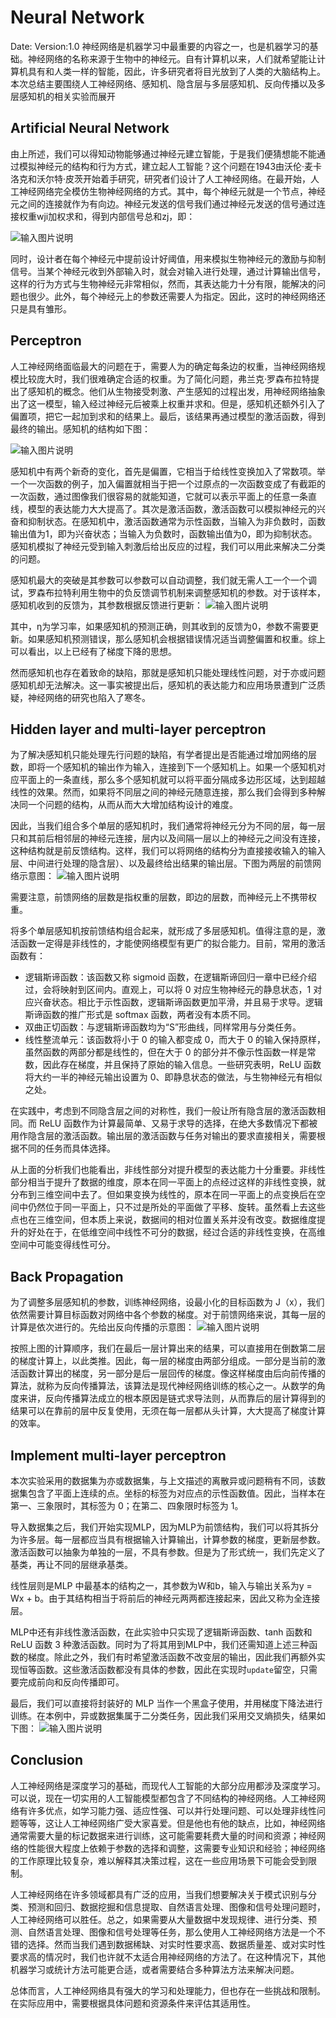 ﻿#  Neural Network  
Date:
Version:1.0
神经网络是机器学习中最重要的内容之一，也是机器学习的基础。神经网络的名称来源于生物中的神经元。自有计算机以来，人们就希望能让计算机具有和人类一样的智能，因此，许多研究者将目光放到了人类的大脑结构上。本次总结主要围绕人工神经网络、感知机、隐含层与多层感知机、反向传播以及多层感知机的相关实验而展开

##  Artificial Neural Network
由上所述，我们可以得知动物能够通过神经元建立智能，于是我们便猜想能不能通过模拟神经元的结构和行为方式，建立起人工智能？这个问题在1943由沃伦·麦卡洛克和沃尔特·皮茨开始着手研究，研究者们设计了人工神经网络。在最开始，人工神经网络完全模仿生物神经网络的方式。其中，每个神经元就是一个节点，神经元之间的连接就作为有向边。神经元发送的信号我们通过神经元发送的信号通过连接权重wji加权求和，得到内部信号总和zj，即：

![输入图片说明](./image/5_1.png)

同时，设计者在每个神经元中提前设计好阈值，用来模拟生物神经元的激励与抑制信号。当某个神经元收到外部输入时，就会对输入进行处理，通过计算输出信号，这样的行为方式与生物神经元非常相似，然而，其表达能力十分有限，能解决的问题也很少。此外，每个神经元上的参数还需要人为指定。因此，这时的神经网络还只是具有雏形。

##  Perceptron
人工神经网络面临最大的问题在于，需要人为的确定每条边的权重，当神经网络规模比较庞大时，我们很难确定合适的权重。为了简化问题，弗兰克·罗森布拉特提出了感知机的概念。他们从生物接受刺激、产生感知的过程出发，用神经网络抽象出了这一模型，输入经过神经元后被乘上权重并求和。但是，感知机还额外引入了偏置项，把它一起加到求和的结果上。最后，该结果再通过模型的激活函数，得到最终的输出。感知机的结构如下图：

![输入图片说明](./image/5_2.png)

感知机中有两个新奇的变化，首先是偏置，它相当于给线性变换加入了常数项。举一个一次函数的例子，加入偏置就相当于把一个过原点的一次函数变成了有截距的一次函数，通过图像我们很容易的就能知道，它就可以表示平面上的任意一条直线，模型的表达能力大大提高了。其次是激活函数，激活函数可以模拟神经元的兴奋和抑制状态。在感知机中，激活函数通常为示性函数，当输入为非负数时，函数输出值为1，即为兴奋状态；当输入为负数时，函数输出值为0，即为抑制状态。感知机模拟了神经元受到输入刺激后给出反应的过程，我们可以用此来解决二分类的问题。

感知机最大的突破是其参数可以参数可以自动调整，我们就无需人工一个一个调试，罗森布拉特利用生物中的负反馈调节机制来调整感知机的参数。对于该样本，感知机收到的反馈为，其参数根据反馈进行更新：
![输入图片说明](./image/5_3.png)

其中，η为学习率，如果感知机的预测正确，则其收到的反馈为0，参数不需要更新。如果感知机预测错误，那么感知机会根据错误情况适当调整偏置和权重。综上可以看出，以上已经有了梯度下降的思想。

然而感知机也存在着致命的缺陷，那就是感知机只能处理线性问题，对于亦或问题感知机却无法解决。这一事实被提出后，感知机的表达能力和应用场景遭到广泛质疑，神经网络的研究也陷入了寒冬。

##  Hidden layer and multi-layer perceptron
为了解决感知机只能处理先行问题的缺陷，有学者提出是否能通过增加网络的层数，即将一个感知机的输出作为输入，连接到下一个感知机上。如果一个感知机对应平面上的一条直线，那么多个感知机就可以将平面分隔成多边形区域，达到超越线性的效果。然而，如果将不同层之间的神经元随意连接，那么我们会得到多种解决同一个问题的结构，从而从而大大增加结构设计的难度。

因此，当我们组合多个单层的感知机时，我们通常将神经元分为不同的层，每一层只和其前后相邻层的神经元连接，层内以及间隔一层以上的神经元之间没有连接，这种结构就是前反馈结构。这样，我们可以将网络的结构分为直接接收输入的输入层、中间进行处理的隐含层）、以及最终给出结果的输出层。下图为两层的前馈网络示意图：
![输入图片说明](./image/5_4.png)

需要注意，前馈网络的层数是指权重的层数，即边的层数，而神经元上不携带权重。

将多个单层感知机按前馈结构组合起来，就形成了多层感知机。值得注意的是，激活函数一定得是非线性的，才能使网络模型有更广的拟合能力。目前，常用的激活函数有：

 -   逻辑斯谛函数：该函数又称 sigmoid 函数，在逻辑斯谛回归一章中已经介绍过，会将映射到区间内。直观上，可以将 0 对应生物神经元的静息状态，1 对应兴奋状态。相比于示性函数，逻辑斯谛函数更加平滑，并且易于求导。逻辑斯谛函数的推广形式是 softmax 函数，两者没有本质不同。
 - 双曲正切函数：与逻辑斯谛函数均为“S”形曲线，同样常用与分类任务。
 - 线性整流单元：该函数将小于 0 的输入都变成 0，而大于 0 的输入保持原样，虽然函数的两部分都是线性的，但在大于 0 的部分并不像示性函数一样是常数，因此存在梯度，并且保持了原始的输入信息。一些研究表明，ReLU 函数将大约一半的神经元输出设置为 0、即静息状态的做法，与生物神经元有相似之处。

在实践中，考虑到不同隐含层之间的对称性，我们一般让所有隐含层的激活函数相同。而 ReLU 函数作为计算最简单、又易于求导的选择，在绝大多数情况下都被用作隐含层的激活函数。输出层的激活函数与任务对输出的要求直接相关，需要根据不同的任务而具体选择。

从上面的分析我们也能看出，非线性部分对提升模型的表达能力十分重要。非线性部分相当于提升了数据的维度，原本在同一平面上的点经过这样的非线性变换，就分布到三维空间中去了。但如果变换为线性的，原本在同一平面上的点变换后在空间中仍然位于同一平面上，只不过是所处的平面做了平移、旋转。虽然看上去这些点也在三维空间，但本质上来说，数据间的相对位置关系并没有改变。数据维度提升的好处在于，在低维空间中线性不可分的数据，经过合适的非线性变换，在高维空间中可能变得线性可分。

##  Back Propagation
为了调整多层感知机的参数，训练神经网络，设最小化的目标函数为
J（x），我们依然需要计算目标函数对网络中各个参数的梯度。对于前馈网络来说，其每一层的计算是依次进行的。先给出反向传播的示意图：
![输入图片说明](./image/5_5.png)

按照上图的计算顺序，我们在最后一层计算出来的结果，可以直接用在倒数第二层的梯度计算上，以此类推。因此，每一层的梯度由两部分组成。一部分是当前的激活函数计算出的梯度，另一部分是后一层回传的梯度。像这样梯度由后向前传播的算法，就称为反向传播算法，该算法是现代神经网络训练的核心之一。从数学的角度来讲，反向传播算法成立的根本原因是链式求导法则，从而靠后的层计算得到的结果可以在靠前的层中反复使用，无须在每一层都从头计算，大大提高了梯度计算的效率。

##  Implement multi-layer perceptron
本次实验采用的数据集为亦或数据集，与上文描述的离散异或问题稍有不同，该数据集包含了平面上连续的点。坐标的标签为对应点的示性函数值。因此，当样本在第一、三象限时，其标签为 0；在第二、四象限时标签为 1。

导入数据集之后，我们开始实现MLP，因为MLP为前馈结构，我们可以将其拆分为许多层。每一层都应当具有根据输入计算输出，计算参数的梯度，更新层参数。激活函数可以抽象为单独的一层，不具有参数。但是为了形式统一，我们先定义了基类，再让不同的层继承基类。

线性层则是MLP 中最基本的结构之一，其参数为W和b，输入与输出关系为y = Wx + b。由于其结构相当于将前后的神经元两两都连接起来，因此又称为全连接层。

MLP中还有非线性激活函数，在此实验中只实现了逻辑斯谛函数、tanh 函数和 ReLU 函数 3 种激活函数。同时为了将其用到MLP中，我们还需知道上述三种函数的梯度。除此之外，我们有时希望激活函数不改变层的输出，因此我们再额外实现恒等函数。这些激活函数都没有具体的参数，因此在实现时`update`留空，只需要完成前向和反向传播即可。

最后，我们可以直接将封装好的 MLP 当作一个黑盒子使用，并用梯度下降法进行训练。在本例中，异或数据集属于二分类任务，因此我们采用交叉熵损失，结果如下图：
![输入图片说明](./image/5_6.png)
##  Conclusion
人工神经网络是深度学习的基础，而现代人工智能的大部分应用都涉及深度学习。可以说，现在一切实用的人工智能模型都包含了不同结构的神经网络。人工神经网络有许多优点，如学习能力强、适应性强、可以并行处理问题、可以处理非线性问题等等，这让人工神经网络广受大家喜爱。但是他也有他的缺点，比如，神经网络通常需要大量的标记数据来进行训练，这可能需要耗费大量的时间和资源；神经网络的性能很大程度上依赖于参数的选择和调整，这需要专业知识和经验；神经网络的工作原理比较复杂，难以解释其决策过程，这在一些应用场景下可能会受到限制。

人工神经网络在许多领域都具有广泛的应用，当我们想要解决关于模式识别与分类、预测和回归、数据挖掘和信息提取、自然语言处理、图像和信号处理问题时，人工神经网络可以胜任。总之，如果需要从大量数据中发现规律、进行分类、预测、自然语言处理、图像和信号处理等任务，那么使用人工神经网络方法是一个不错的选择。然而当我们遇到数据稀缺、对实时性要求高、数据质量差、或对实时性要求高的情况时，我们也许就不太适合用神经网络的方法了。在这种情况下，其他机器学习或统计方法可能更合适，或者需要结合多种算法方法来解决问题。


总体而言，人工神经网络具有强大的学习和处理能力，但也存在一些挑战和限制。在实际应用中，需要根据具体问题和资源条件来评估其适用性。


